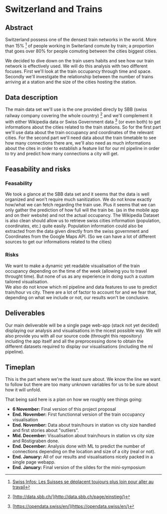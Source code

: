 # Switzerland and Trains
## Abstract
Switzerland possess one of the densest train networks in the world.
More than 15% [^1] of people working in Switerland comute by train; a proportion that goes over 80% for people comuting between the cities biggest cities.

We decided to dive down on the train users habits and see how our train network is effectively used. We will do this analysis with two different focuses. First we'll look at the train occupancy through time and space. Secondly we'll investigate the relationship between the number of trains arriving at a station and the size of the cities hosting the station.
## Data description
The main data set we'll use is the one provided direcly by SBB (swiss railway company covering the whole country) [^2] and we'll complement it with either Wikipedia data or Swiss Government data [^3] (or even both) to get informations about the cities related to the train stations.
So for the first part we'll use data about the train occupancy and coordinates of the relevant cities.
For the second part we'll need data about the train timetable to see how many connections there are, we'll also need as much informations about the cites in order to establish a feature list for our ml pipeline in order to try and predict how many connections a city will get.
## Feasability and risks
### Feasability
We took a glance at the SBB data set and it seems that the data is well organized and won't require much sanitization. We do not know exactly how/what we can fetch regarding the train use. Plus it seems that we can only gather the prediction of how full will the train be. (as in the mobile app and on their website) and not the actual occupancy.
The Wikipedia Dataset is also clean should allow us to retrieve swiss cities information (population, coordinates, etc.) quite easily. Population information could also be extracted from the data given directly from the swiss government and Coordinates from the Google Maps API. (So we can have a lot of different sources to get our informations related to the cities)

### Risks
We want to make a dynamic yet readable visualisation of the train occupancy depending on the time of the week (allowing you to travel throught time). But none of us as any experience in doing such a custom tailored visualisation.  
We also do not know which ml pipeline and data features to use to predict train/hour vs city. There are a lot of factor to account for and we fear that, depending on what we include or not, our results won't be conclusive.

## Deliverables
Our main deliverable will be a single page web-app (stack not yet decided) displaying our analysis and visualisations in the nicest possible way.
We will also provide you with all our source code (throught this repository) including the app itself and all the preprocessing done to obtain the different datasets required to display our visualisations (including the ml pipeline).
## Timeplan
This is the part where we're the least sure about. We know the line we want to follow but there are too many unknown variables for us to be sure about how it will unfold.

That being said here is a plan on how we roughly see things going:

* __6 November:__ Final version of this project proposal
* __End. November:__ First functionnal version of the train occupancy visualisation
* __End. November:__ Data about train/hours in station vs city size handled and first stories about "outliers".
* __Mid. December:__ Visualisation about train/hours in station vs city size and Röstigraben done.
* __End. December:__ Analysis done with ML to predict the number of connections depending on the location and size of a city (real or not).
* __End. January:__ All of our results and visualisations nicely packed in a single page webapp.
* __End. January:__ Final version of the sildes for the mini-symposium

[^1]: [Swiss Infos: Les Suisses se déplacent toujours plus loin pour aller au travail](http://www.swissinfo.ch/fre/les-suisses-se-d%C3%A9placent-toujours-plus-loin-pour-aller-au-travail/41507140)
[^2]: [http://data.sbb.ch/](http://data.sbb.ch/page/einstieg/)
[^3]: [https://opendata.swiss/en/](https://opendata.swiss/en/)